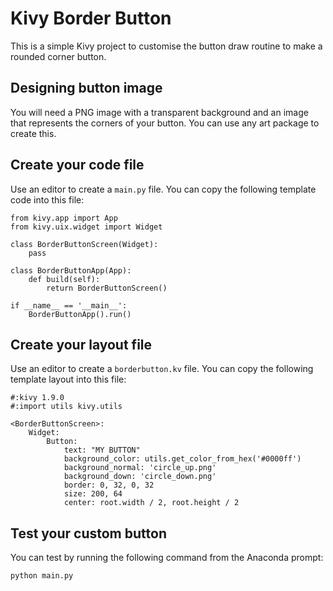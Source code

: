 # Kivy Border Button

This is a simple Kivy project to customise the button draw routine to make a rounded corner button.

## Designing button image

You will need a PNG image with a transparent background and an image that represents the corners of your button. You can use any art package to create this.

## Create your code file

Use an editor to create a `main.py` file. You can copy the following template code into this file:

~~~
from kivy.app import App
from kivy.uix.widget import Widget

class BorderButtonScreen(Widget):
    pass

class BorderButtonApp(App):
    def build(self):
        return BorderButtonScreen()

if __name__ == '__main__':
    BorderButtonApp().run()

~~~

## Create your layout file

Use an editor to create a `borderbutton.kv` file. You can copy the following template layout into this file:
~~~
#:kivy 1.9.0
#:import utils kivy.utils

<BorderButtonScreen>:
    Widget:
        Button:
            text: "MY BUTTON"
            background_color: utils.get_color_from_hex('#0000ff')
            background_normal: 'circle_up.png'
            background_down: 'circle_down.png'
            border: 0, 32, 0, 32
            size: 200, 64
            center: root.width / 2, root.height / 2
~~~

## Test your custom button

You can test by running the following command from the Anaconda prompt:
~~~
python main.py
~~~
